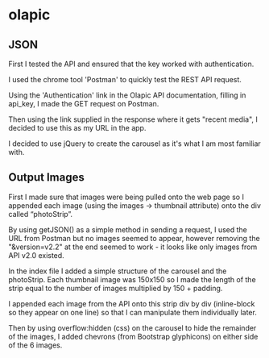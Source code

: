 # olapic

## JSON
First I tested the API and ensured that the key worked with authentication.

I used the chrome tool 'Postman' to quickly test the REST API request.

Using the 'Authentication' link in the Olapic API documentation, filling in api_key, I made the GET request on Postman.

Then using the link supplied in the response where it gets "recent media", I decided to use this as my URL in the app.

I decided to use jQuery to create the carousel as it's what I am most familiar with.

## Output Images

First I made sure that images were being pulled onto the web page so I appended each image (using the images -> thumbnail attribute) onto the div called “photoStrip”.

By using getJSON() as a simple method in sending a request, I used the URL from Postman but no images seemed to appear, however removing the "&version=v2.2" at the end seemed to work - it looks like only images from API v2.0 existed.

In the index file I added a simple structure of the carousel and the photoStrip. Each thumbnail image was 150x150 so I made the length of the strip equal to the number of images multiplied by 150 + padding.

I appended each image from the API onto this strip div by div (inline-block so they appear on one line) so that I can manipulate them individually later.

Then by using overflow:hidden (css) on the carousel to hide the remainder of the images, I added chevrons (from Bootstrap glyphicons) on either side of the 6 images.